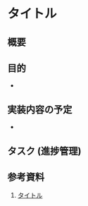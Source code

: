 # タイトル  
<!-- 実装したい内容を簡潔に一文で表現する（例：抽象クラス FoodItem とその具象クラスの実装） -->

## 概要  
<!-- このタスクがどのような背景・文脈に基づいているかを説明する（例：システム全体の中での役割） -->

## 目的  
<!-- なぜこの実装が必要なのか？を書く -->
- 

## 実装内容の予定  
<!-- 具体的にどんなクラス・関数・プロパティを作成／変更するのかを列挙する -->
- 

## タスク (進捗管理)


## 参考資料  
<!-- 仕様、ドキュメント、API、言語マニュアルなど -->
1. [タイトル](URL) 
